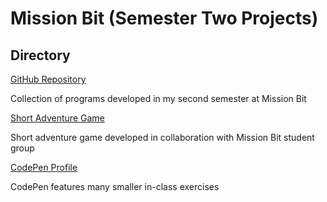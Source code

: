 # Mission Bit (Semester Two Projects)

## Directory

[GitHub Repository](https://github.com/marylynntom/missionBit2/tree/master/)

Collection of programs developed in my second semester at Mission Bit

[Short Adventure Game](https://marylynntom.github.io/missionbit2/adventuresOfHotChocolate.html)

Short adventure game developed in collaboration with Mission Bit student group

[CodePen Profile](https://codepen.io/Mellie28/)

CodePen features many smaller in-class exercises
